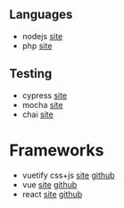 ## Languages
- nodejs [site](https://nodejs.org/en/)
- php [site](http://php.net/)
## Testing
- cypress [site](https://www.cypress.io/)
- mocha [site](https://mochajs.org/)
- chai [site](https://www.chaijs.com/)
# Frameworks
- vuetify css+js [site](https://vuetifyjs.com) [github](https://github.com/vuetifyjs/vuetify)
- vue [site](https://vuejs.org/) [github](https://github.com/vuejs/vue)
- react [site](https://reactjs.org/) [github](https://github.com/facebook/react)
